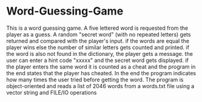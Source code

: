 # Word-Guessing-Game
This is a word guessing game.
A five lettered word is requested from the player as a guess.
A random "secret word" (with no repeated letters) gets returned and compared with the player's input.
if the words are equal the player wins else the number of similar letters gets counted and printed.
if the word is also not found in the dictionary, the player gets a message.
the user can enter a hint code "xxxxx" and the secret word gets displayed.
if the player enters the same word it is counted as a cheat and the program in the end states that the player has cheated.
In the end the program indicates how many times the user tried before getting the word.
The program is object-oriented and reads a list of 2046 words from a words.txt file using a vector string and FILE/IO operations
